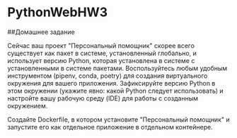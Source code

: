 # PythonWebHW3
##Домашнее задание

Сейчас ваш проект "Персональный помощник" скорее всего существует как пакет в системе, установленный глобально, и использует версию Python, которая установлена в системе с установленными в системе пакетами. Воспользуйтесь любым удобным инструментом (pipenv, conda, poetry) для создания виртуального окружения для вашего приложения. Зафиксируйте версию Python в этом окружении (укажите явно: какой Python следует использовать) и настройте вашу рабочую среду (IDE) для работы с созданным окружением.

Создайте Dockerfile, в котором установите "Персональный помощник" и запустите его как отдельное приложение в отдельном контейнере.

